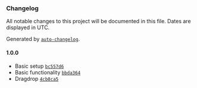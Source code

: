 ### Changelog

All notable changes to this project will be documented in this file. Dates are displayed in UTC.

Generated by [`auto-changelog`](https://github.com/CookPete/auto-changelog).

#### 1.0.0

- Basic setup [`bc557d6`](https://github.com/ddamato/inline-outline/commit/bc557d6aaaac97e19b4710722bfab2c5a3404fb0)
- Basic functionality [`bbda364`](https://github.com/ddamato/inline-outline/commit/bbda3645fab1c26a6c86ef5ac7a2236628b3f09b)
- Dragdrop [`4cb8ca5`](https://github.com/ddamato/inline-outline/commit/4cb8ca501a6ca14faffb833b8dc050ce6000c649)
